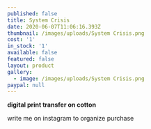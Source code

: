 ```yaml
---
published: false
title: System Crisis
date: 2020-06-07T11:06:16.393Z
thumbnail: /images/uploads/System Crisis.png
cost: '1'
in_stock: '1'
available: false
featured: false
layout: product
gallery:
  - image: /images/uploads/System Crisis.png
paypal: null
---
```

**digital print transfer on cotton**

write me on instagram to organize purchase


